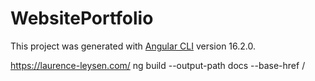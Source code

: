 # WebsitePortfolio

This project was generated with [Angular CLI](https://github.com/angular/angular-cli) version 16.2.0.

https://laurence-leysen.com/
ng build --output-path docs --base-href /